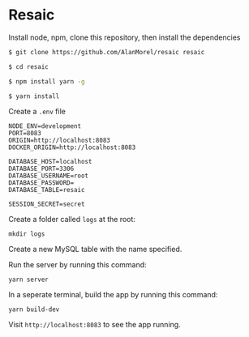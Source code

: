 # Resaic

Install node, npm, clone this repository, then install the dependencies

```sh
$ git clone https://github.com/AlanMorel/resaic resaic
```

```sh
$ cd resaic
```

```sh
$ npm install yarn -g
```

```sh
$ yarn install
```

Create a `.env` file

```
NODE_ENV=development
PORT=8083
ORIGIN=http://localhost:8083
DOCKER_ORIGIN=http://localhost:8083

DATABASE_HOST=localhost
DATABASE_PORT=3306
DATABASE_USERNAME=root
DATABASE_PASSWORD=
DATABASE_TABLE=resaic

SESSION_SECRET=secret
```

Create a folder called `logs` at the root:

```
mkdir logs
```

Create a new MySQL table with the name specified.

Run the server by running this command:

```
yarn server
```

In a seperate terminal, build the app by running this command:

```
yarn build-dev
```

Visit `http://localhost:8083` to see the app running.
